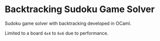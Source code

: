 # Backtracking Sudoku Game Solver

Sudoku game solver with backtracking developed in OCaml.

Limited to a board `4x4` to `6x6` due to performance.
